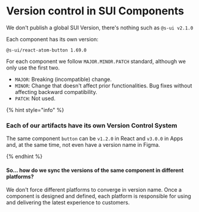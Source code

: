 # Version control in SUI Components

We don't publish a global SUI Version, there's nothing such as `@s-ui v2.1.0`

Each component has its own version: 

`@s-ui/react-atom-button 1.69.0`

For each component we follow `MAJOR.MINOR.PATCH` standard, although we only use the first two.

* `MAJOR`: Breaking (incompatible) change.
* `MINOR`: Change that doesn't affect prior functionalities. Bug fixes without affecting backward compatibility.
* `PATCH`: Not used.

{% hint style="info" %}

### Each of our artifacts have its own Version Control System

The same component `button` can be `v1.2.0` in React and `v3.0.0` in Apps and, at the same time, not even have a version name in Figma.

{% endhint %}

#### So... how do we sync the versions of the same component in different platforms?

We don't force different platforms to converge in version name. Once a component is designed and defined, each platform is responsible for using and delivering the latest experience to customers.